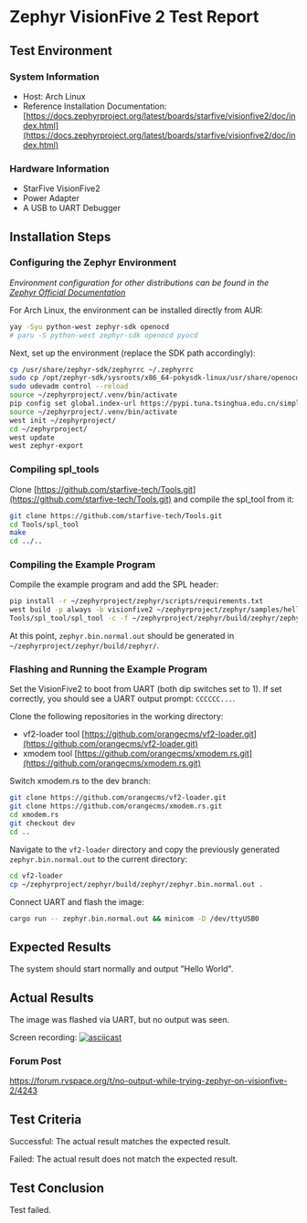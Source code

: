 # Zephyr VisionFive 2 Test Report

## Test Environment

### System Information

- Host: Arch Linux
- Reference Installation Documentation: [https://docs.zephyrproject.org/latest/boards/starfive/visionfive2/doc/index.html](https://docs.zephyrproject.org/latest/boards/starfive/visionfive2/doc/index.html)

### Hardware Information

- StarFive VisionFive2
- Power Adapter
- A USB to UART Debugger

## Installation Steps

### Configuring the Zephyr Environment

*Environment configuration for other distributions can be found in the [Zephyr Official Documentation](https://docs.zephyrproject.org/latest/develop/getting_started/index.html)*

For Arch Linux, the environment can be installed directly from AUR:
```bash
yay -Syu python-west zephyr-sdk openocd
# paru -S python-west zephyr-sdk openocd pyocd
```

Next, set up the environment (replace the SDK path accordingly):
```bash
cp /usr/share/zephyr-sdk/zephyrrc ~/.zephyrrc
sudo cp /opt/zephyr-sdk/sysroots/x86_64-pokysdk-linux/usr/share/openocd/contrib/60-openocd.rules /etc/udev/rules.d/
sudo udevadm control --reload
source ~/zephyrproject/.venv/bin/activate
pip config set global.index-url https://pypi.tuna.tsinghua.edu.cn/simple
source ~/zephyrproject/.venv/bin/activate
west init ~/zephyrproject/
cd ~/zephyrproject/
west update
west zephyr-export
```

### Compiling spl_tools

Clone [https://github.com/starfive-tech/Tools.git](https://github.com/starfive-tech/Tools.git) and compile the spl_tool from it:
```bash
git clone https://github.com/starfive-tech/Tools.git
cd Tools/spl_tool
make
cd ../..
```

### Compiling the Example Program

Compile the example program and add the SPL header:
```bash
pip install -r ~/zephyrproject/zephyr/scripts/requirements.txt
west build -p always -b visionfive2 ~/zephyrproject/zephyr/samples/hello_world
Tools/spl_tool/spl_tool -c -f ~/zephyrproject/zephyr/build/zephyr/zephyr.bin
```

At this point, `zephyr.bin.normal.out` should be generated in `~/zephyrproject/zephyr/build/zephyr/`.

### Flashing and Running the Example Program

Set the VisionFive2 to boot from UART (both dip switches set to 1). If set correctly, you should see a UART output prompt: `CCCCCC...`.

Clone the following repositories in the working directory:

- vf2-loader tool [https://github.com/orangecms/vf2-loader.git](https://github.com/orangecms/vf2-loader.git)
- xmodem tool [https://github.com/orangecms/xmodem.rs.git](https://github.com/orangecms/xmodem.rs.git)

Switch xmodem.rs to the dev branch:
```bash
git clone https://github.com/orangecms/vf2-loader.git 
git clone https://github.com/orangecms/xmodem.rs.git
cd xmodem.rs
git checkout dev
cd ..
```

Navigate to the `vf2-loader` directory and copy the previously generated `zephyr.bin.normal.out` to the current directory:
```bash
cd vf2-loader
cp ~/zephyrproject/zephyr/build/zephyr/zephyr.bin.normal.out .
```

Connect UART and flash the image:
```bash
cargo run -- zephyr.bin.normal.out && minicom -D /dev/ttyUSB0
```

## Expected Results

The system should start normally and output "Hello World".

## Actual Results

The image was flashed via UART, but no output was seen.

Screen recording:
[![asciicast](https://asciinema.org/a/a2i4u5ryVYGEBo73UzswGGFAn.svg)](https://asciinema.org/a/a2i4u5ryVYGEBo73UzswGGFAn)

### Forum Post

https://forum.rvspace.org/t/no-output-while-trying-zephyr-on-visionfive-2/4243

## Test Criteria

Successful: The actual result matches the expected result.

Failed: The actual result does not match the expected result.

## Test Conclusion

Test failed.
